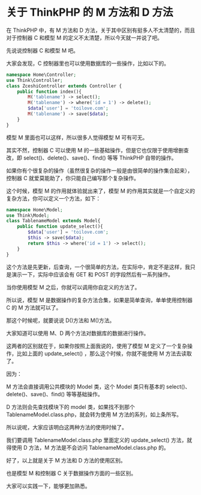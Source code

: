 # 关于 ThinkPHP 的 M 方法和 D 方法

在 ThinkPHP 中，有 M 方法和 D 方法，关于其中区别有挺多人不太清楚的，而且对于控制器 C 和模型 M 的定义不太清楚，所以今天就一并说了吧。

先说说控制器 C 和模型 M 吧。

大家会发现，C 控制器里也可以使用数据库的一些操作，比如以下的。

```php
namespace Home\Controller;
use Think\Controller;
class ZceshiController extends Controller {
    public function index(){
        M('tablename') -> select();
        M('tablename') -> where('id = 1') -> delete();
        $data['user'] = 'toilove.com';
        M('tablename') -> save($data);
    }
}
```

模型 M 里面也可以这样，所以很多人觉得模型 M 可有可无。

其实不然，控制器 C 可以使用 M 的一些基础操作，但是它也仅限于使用增删查改，即 select()、delete()、save()、find() 等等 ThinkPHP 自带的操作。

如果你有个很复杂的操作（虽然很复杂的操作一般是由很简单的操作集合起来），控制器 C 就爱莫能助了，你只能自己编写那个复杂操作。

这个时候，模型 M 的作用就体验就出来了，模型 M 的作用其实就是一个自定义的复杂方法，你可以定义一个方法，如下：

```php
namespace Home\Model;
use Think\Model;
class TablenameModel extends Model{
    public function update_select(){
        $data['user'] = 'toilove.com';
        $this -> save($data);
        return $this -> where('id = 1') -> select();
    }
}
```

这个方法是先更新，后查询，一个很简单的方法，在实际中，肯定不是这样，我只是演示一下，实际中应该会有 GET 和 POST 的字段然后有一系列操作。

当你使用模型 M 之后，你就可以调用你自定义的方法了。

所以说，模型 M 是数据操作的复杂方法合集，如果是简单查询，单单使用控制器 C 的 M 方法就可以了。

那这个时候呢，就要说说 D()方法和 M()方法。

大家知道可以使用 M、D 两个方法对数据库的数据进行操作。

这两者的区别就在于，如果你按照上面我说的，使用了模型 M 定义了一个复杂操作，比如上面的 update_select() ，那么这个时候，你就不能使用 M 方法去读取了。

因为：

M 方法会直接调用公共模块的 Model 类，这个 Model 类只有基本的 select()、delete()、save()、find() 等等基础操作。

D 方法则会先查找模块下的 model 类，如果找不到那个 TablenameModel.class.php，就会转为使用 M 方法的系列，如上条所写。

所以说呢，大家应该明白这两种方法的使用时候了。

我们要调用 TablenameModel.class.php 里面定义的 update_select() 方法，就得使用 D 方法，M 方法是不会访问 TablenameModel.class.php 的。

好了，以上就是关于 M 方法和 D 方法的使用区别。

也是模型 M 和控制器 C 关于数据操作方面的一些区别。

大家可以实践一下，能够更加熟悉。
